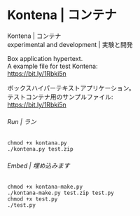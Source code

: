 # Kontena | コンテナ
Kontena | コンテナ  
experimental and development | 実験と開発

Box application hypertext.  
A example file for test Kontena:  
https://bit.ly/1Rbki5n

ボックスハイパーテキストアプリケーション。  
テストコンテナ用のサンプルファイル:  
https://bit.ly/1Rbki5n


###### Run | ラン
```
chmod +x kontana.py
./kontena.py test.zip
```

###### Embed | 埋め込みます
```
chmod +x kontana-make.py
./kontana-make.py test.zip test.py
chmod +x test.py
./test.py
```
